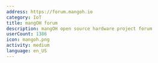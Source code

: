 ```yaml
---
address: https://forum.mangoh.io
category: IoT
title: mangOH forum
description: mangOH open source hardware project forum
userCount: 1386
icon: mangoh.png
activity: medium
language: en_US
---
```

